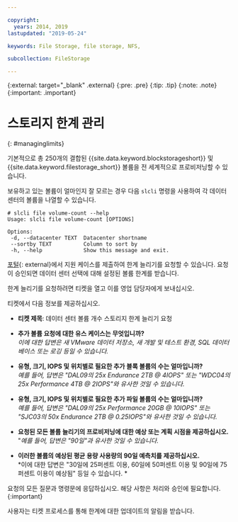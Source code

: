 ```yaml
---

copyright:
  years: 2014, 2019
lastupdated: "2019-05-24"

keywords: File Storage, file storage, NFS,

subcollection: FileStorage

---
```

{:external: target="_blank" .external}
{:pre: .pre}
{:tip: .tip}
{:note: .note}
{:important: .important}

# 스토리지 한계 관리
{: #managinglimits}

기본적으로 총 250개의 결합된 {{site.data.keyword.blockstorageshort}} 및 {{site.data.keyword.filestorage_short}} 볼륨을 전 세계적으로 프로비저닝할 수 있습니다.

보유하고 있는 볼륨이 얼마인지 잘 모르는 경우 다음 `slcli` 명령을 사용하여 각 데이터 센터의 볼륨을 나열할 수 있습니다.
```
# slcli file volume-count --help
Usage: slcli file volume-count [OPTIONS]

Options:
 -d, --datacenter TEXT  Datacenter shortname
 --sortby TEXT          Column to sort by
 -h, --help             Show this message and exit.
```

[포털](https://cloud.ibm.com/unifiedsupport/cases/add){: external}에서 지원 케이스를 제출하여 한계 늘리기를 요청할 수 있습니다. 요청이 승인되면 데이터 센터 선택에 대해 설정된 볼륨 한계를 받습니다.

한계 늘리기를 요청하려면 티켓을 열고 이를 영업 담당자에게 보내십시오.

티켓에서 다음 정보를 제공하십시오.

- **티켓 제목**: 데이터 센터 볼륨 개수 스토리지 한계 늘리기 요청

- **추가 볼륨 요청에 대한 유스 케이스는 무엇입니까?** <br />
*이에 대한 답변은 새 VMware 데이터 저장소, 새 개발 및 테스트 환경, SQL 데이터베이스 또는 로깅 등일 수 있습니다.*

- **유형, 크기, IOPS 및 위치별로 필요한 추가 블록 볼륨의 수는 얼마입니까?** <br />
*예를 들어, 답변은 "DAL09의 25x Endurance 2TB @ 4IOPS" 또는 "WDC04의 25x Performance 4TB @ 2IOPS"와 유사한 것일 수 있습니다.*

- **유형, 크기, IOPS 및 위치별로 필요한 추가 파일 볼륨의 수는 얼마입니까?** <br />
*예를 들어, 답변은 "DAL09의 25x Performance 20GB @ 10IOPS" 또는 "SJC03의 50x Endurance 2TB @ 0.25IOPS"와 유사한 것일 수 있습니다.*

- **요청된 모든 볼륨 늘리기의 프로비저닝에 대한 예상 또는 계획 시점을 제공하십시오.** <br />
 "*예를 들어, 답변은 "90일"과 유사한 것일 수 있습니다.*

- **이러한 볼륨의 예상된 평균 용량 사용량의 90일 예측치를 제공하십시오.** <br />
*이에 대한 답변은 "30일에 25퍼센트 이용, 60일에 50퍼센트 이용 및 90일에 75퍼센트 이용이 예상됨" 등일 수 있습니다. *

요청의 모든 질문과 명령문에 응답하십시오. 해당 사항은 처리와 승인에 필요합니다.
{:important}

사용자는 티켓 프로세스를 통해 한계에 대한 업데이트의 알림을 받습니다.
